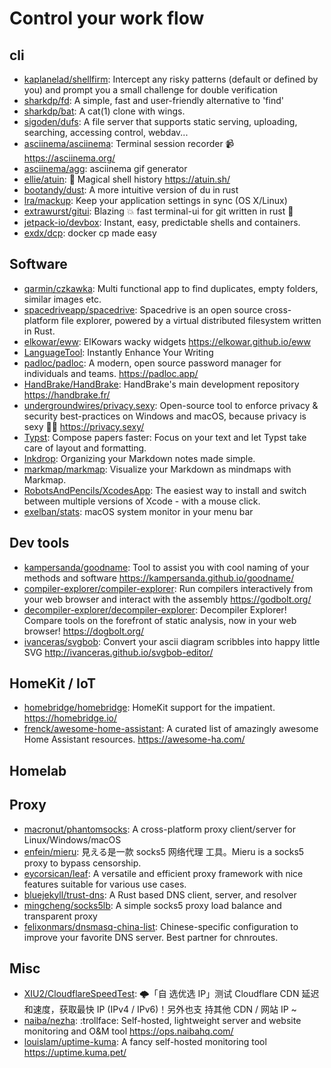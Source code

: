 # Control your work flow

## cli

- [kaplanelad/shellfirm](https://github.com/kaplanelad/shellfirm): Intercept any
  risky patterns (default or defined by you) and prompt you a small challenge
  for double verification
- [sharkdp/fd](https://github.com/sharkdp/fd): A simple, fast and user-friendly
  alternative to 'find'
- [sharkdp/bat](https://github.com/sharkdp/bat): A cat(1) clone with wings.
- [sigoden/dufs](https://github.com/sigoden/dufs): A file server that supports
  static serving, uploading, searching, accessing control, webdav...
- [asciinema/asciinema](https://github.com/asciinema/asciinema): Terminal
  session recorder 📹 <https://asciinema.org/>
- [asciinema/agg](https://github.com/asciinema/agg): asciinema gif generator
- [ellie/atuin](https://github.com/ellie/atuin): 🐢 Magical shell history
  <https://atuin.sh/>
- [bootandy/dust](https://github.com/bootandy/dust): A more intuitive version of
  du in rust
- [lra/mackup](https://github.com/lra/mackup): Keep your application settings in
  sync (OS X/Linux)
- [extrawurst/gitui](https://github.com/extrawurst/gitui): Blazing 💥 fast
  terminal-ui for git written in rust 🦀
- [jetpack-io/devbox](https://github.com/jetpack-io/devbox): Instant, easy,
  predictable shells and containers.
- [exdx/dcp](https://github.com/exdx/dcp): docker cp made easy

## Software

- [qarmin/czkawka](https://github.com/qarmin/czkawka): Multi functional app to
  find duplicates, empty folders, similar images etc.
- [spacedriveapp/spacedrive](https://github.com/spacedriveapp/spacedrive):
  Spacedrive is an open source cross-platform file explorer, powered by a
  virtual distributed filesystem written in Rust.
- [elkowar/eww](https://github.com/elkowar/eww): ElKowars wacky widgets
  <https://elkowar.github.io/eww>
- [LanguageTool](https://languagetool.org): Instantly Enhance Your Writing
- [padloc/padloc](https://github.com/padloc/padloc): A modern, open source
  password manager for individuals and teams. <https://padloc.app/>
- [HandBrake/HandBrake](https://github.com/HandBrake/HandBrake): HandBrake's
  main development repository <https://handbrake.fr/>
- [undergroundwires/privacy.sexy](https://github.com/undergroundwires/privacy.sexy):
  Open-source tool to enforce privacy & security best-practices on Windows and
  macOS, because privacy is sexy 🍑🍆 <https://privacy.sexy/>
- [Typst](https://typst.app/): Compose papers faster: Focus on your text and let
  Typst take care of layout and formatting.
- [Inkdrop](https://www.inkdrop.app/): Organizing your Markdown notes made
  simple.
- [markmap/markmap](https://github.com/markmap/markmap): Visualize your Markdown
  as mindmaps with Markmap.
- [RobotsAndPencils/XcodesApp](https://github.com/RobotsAndPencils/XcodesApp):
  The easiest way to install and switch between multiple versions of Xcode -
  with a mouse click.
- [exelban/stats](https://github.com/exelban/stats): macOS system monitor in
  your menu bar

## Dev tools

- [kampersanda/goodname](https://github.com/kampersanda/goodname): Tool to
  assist you with cool naming of your methods and software
  <https://kampersanda.github.io/goodname/>
- [compiler-explorer/compiler-explorer](https://github.com/compiler-explorer/compiler-explorer):
  Run compilers interactively from your web browser and interact with the
  assembly <https://godbolt.org/>
- [decompiler-explorer/decompiler-explorer](https://github.com/decompiler-explorer/decompiler-explorer):
  Decompiler Explorer! Compare tools on the forefront of static analysis, now in
  your web browser! <https://dogbolt.org/>
- [ivanceras/svgbob](https://github.com/ivanceras/svgbob): Convert your ascii
  diagram scribbles into happy little SVG
  <http://ivanceras.github.io/svgbob-editor/>

## HomeKit / IoT

- [homebridge/homebridge](https://github.com/homebridge/homebridge): HomeKit
  support for the impatient. <https://homebridge.io/>
- [frenck/awesome-home-assistant](https://github.com/frenck/awesome-home-assistant):
  A curated list of amazingly awesome Home Assistant resources.
  <https://awesome-ha.com/>

## Homelab

## Proxy

- [macronut/phantomsocks](https://github.com/macronut/phantomsocks): A
  cross-platform proxy client/server for Linux/Windows/macOS
- [enfein/mieru](https://github.com/enfein/mieru): 見える是一款 socks5 网络代理
  工具。Mieru is a socks5 proxy to bypass censorship.
- [eycorsican/leaf](https://github.com/eycorsican/leaf): A versatile and
  efficient proxy framework with nice features suitable for various use cases.
- [bluejekyll/trust-dns](https://github.com/bluejekyll/trust-dns): A Rust based
  DNS client, server, and resolver
- [mingcheng/socks5lb](https://github.com/mingcheng/socks5lb): A simple socks5
  proxy load balance and transparent proxy
- [felixonmars/dnsmasq-china-list](https://github.com/felixonmars/dnsmasq-china-list):
  Chinese-specific configuration to improve your favorite DNS server. Best
  partner for chnroutes.

## Misc

- [XIU2/CloudflareSpeedTest](https://github.com/XIU2/CloudflareSpeedTest): 🌩「自
  选优选 IP」测试 Cloudflare CDN 延迟和速度，获取最快 IP (IPv4 / IPv6)！另外也支
  持其他 CDN / 网站 IP ~
- [naiba/nezha](https://github.com/naiba/nezha): :trollface: Self-hosted,
  lightweight server and website monitoring and O&M tool
  <https://ops.naibahq.com/>
- [louislam/uptime-kuma](https://github.com/louislam/uptime-kuma): A fancy
  self-hosted monitoring tool <https://uptime.kuma.pet/>
